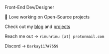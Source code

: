 Front-End Dev/Designer

💙 Love working on Open-Source projects

Check out my [blog](https://rimuh-blog.vercel.app/) and [projects](https://rimuh-blog.vercel.app/portfolio)

Reach me out -> ` rimuhrimu [at] protonmail.com `

Discord -> ` Darkay117#7559 ` 
